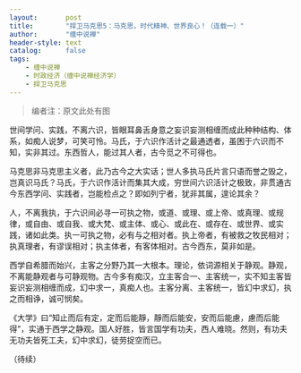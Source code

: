 ```yaml
---
layout:       post
title:        "捍卫马克思5：马克思，时代精神、世界良心！（连载一）"
author:       "缠中说禅"
header-style: text
catalog:      false
tags:
    - 缠中说禅
    - 时政经济（缠中说禅经济学）
    - 捍卫马克思
---
```


> 编者注：原文此处有图



世间学问、实践，不离六识，皆眼耳鼻舌身意之妄识妄测相缠而成此种种结构、体系，如痴人说梦，可笑可怜。马氏，于六识作活计之最通透者，虽困于六识而不知，实非其过。东西哲人，能过其人者，古今觅之不可得也。



马克思非马克思主义者，此乃古今之大实话；世人多执马氏片言只语而誉之毁之，岂真识马氏？马氏，于六识作活计而集其大成，穷世间六识活计之极致，非贯通古今东西学问、实践者，岂能检点之？即如列宁者，犹非其属，遑论其余？



人，不离我执，于六识间必寻一可执之物，或道、或理、或上帝、或真理、或规律，或自由、或自我、或大梵、或主体、或心、或此在、或存在、或世界、或实践，诸如此类。执一可执之物，必有与之相对者。执上帝者，有被救之牧民相对；执真理者，有谬误相对；执主体者，有客体相对。古今西东，莫非如是。



西学自希腊而始兴，主客之分野乃其一大根本。理论，依词源相关于静观。静观，不离能静观者与可静观物。古今多有痴汉，立主客合一、主客统一，实不知主客皆妄识妄测相缠而成，幻中求一，真痴人也。主客分离、主客统一，皆幻中求幻，执之而相诤，诚可悯矣。



《大学》曰“知止而后有定，定而后能靜，靜而后能安，安而后能慮，慮而后能得”，实通于西学之静观。国人好胜，皆言国学有功夫，西人难晓。然则，有功夫无功夫皆死工夫，幻中求幻，徒劳捉空而已。



（待续）
